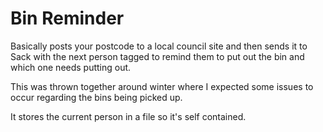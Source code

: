 # Bin Reminder

Basically posts your postcode to a local council site and then sends it to Sack with the next person tagged to remind them to put out the bin and which one needs putting out.

This was thrown together around winter where I expected some issues to occur regarding the bins being picked up.

It stores the current person in a file so it's self contained.
